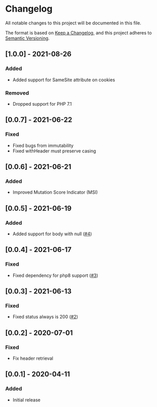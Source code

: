 # Changelog
All notable changes to this project will be documented in this file.

The format is based on [Keep a Changelog](https://keepachangelog.com/en/1.0.0/),
and this project adheres to [Semantic Versioning](https://semver.org/spec/v2.0.0.html).

## [1.0.0] - 2021-08-26
### Added
- Added support for SameSite attribute on cookies
### Removed
- Dropped support for PHP 7.1

## [0.0.7] - 2021-06-22
### Fixed
- Fixed bugs from immutability
- Fixed withHeader must preserve casing

## [0.0.6] - 2021-06-21
### Added
- Improved Mutation Score Indicator (MSI)

## [0.0.5] - 2021-06-19
### Added
- Added support for body with null ([#4](https://github.com/imefisto/psr-swoole-native/issues/4))

## [0.0.4] - 2021-06-17
### Fixed
- Fixed dependency for php8 support ([#3](https://github.com/imefisto/psr-swoole-native/issues/3))

## [0.0.3] - 2021-06-13
### Fixed
- Fixed status always is 200 ([#2](https://github.com/imefisto/psr-swoole-native/issues/2))

## [0.0.2] - 2020-07-01
### Fixed
- Fix header retrieval

## [0.0.1] - 2020-04-11
### Added 
- Initial release
